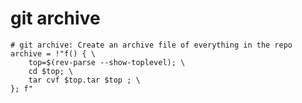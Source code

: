 # git archive

```gitconfig
# git archive: Create an archive file of everything in the repo
archive = !"f() { \
    top=$(rev-parse --show-toplevel); \
    cd $top; \
    tar cvf $top.tar $top ; \
}; f"
```